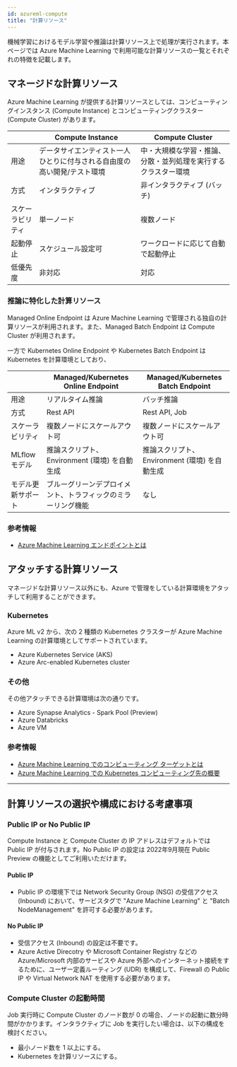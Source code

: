 ```yaml
---
id: azureml-compute
title: "計算リソース"
---
```


機械学習におけるモデル学習や推論は計算リソース上で処理が実行されます。本ページでは Azure Machine Learning で利用可能な計算リソースの一覧とそれぞれの特徴を記載します。


## マネージドな計算リソース

Azure Machine Learning が提供する計算リソースとしては、コンピューティングインスタンス (Compute Instance) とコンピューティングクラスター (Compute Cluster) があります。

|          |Compute Instance | Compute Cluster  |
|---------|---------|---------|
|用途|データサイエンティスト一人ひとりに付与される自由度の高い開発/テスト環境|中・大規模な学習・推論、分散・並列処理を実行するクラスター環境|
|方式|インタラクティブ|非インタラクティブ (バッチ)|
|スケーラビリティ|単一ノード|複数ノード|
|起動停止|スケジュール設定可|ワークロードに応じて自動で起動停止|
|低優先度|非対応|対応|

### 推論に特化した計算リソース

Managed Online Endpoint は Azure Machine Learning で管理される独自の計算リソースが利用されます。また、Managed Batch Endpoint は Compute Cluster が利用されます。

一方で Kubernetes Online Endpoint や Kubernetes Batch Endpoint は Kubernetes を計算環境としており、

|          |Managed/Kubernetes Online Endpoint |Managed/Kubernetes Batch Endpoint |
|---------|---------|---------|
|用途|リアルタイム推論|バッチ推論|
|方式|Rest API|Rest API, Job|
|スケーラビリティ|複数ノードにスケールアウト可|複数ノードにスケールアウト可|
|MLflow モデル| 推論スクリプト、Environment (環境) を自動生成  |  推論スクリプト、Environment (環境) を自動生成 
|モデル更新サポート|ブルーグリーンデプロイメント、トラフィックのミラーリング機能|なし|


### 参考情報
- [Azure Machine Learning エンドポイントとは](https://docs.microsoft.com/ja-JP/azure/machine-learning/concept-endpoints)


## アタッチする計算リソース

マネージドな計算リソース以外にも、Azure で管理をしている計算環境をアタッチして利用することができます。

### Kubernetes

Azure ML v2 から、次の 2 種類の Kubernetes クラスターが Azure Machine Learning の計算環境としてサポートされています。

- Azure Kubernetes Service (AKS)
- Azure Arc-enabled Kubernetes cluster

### その他

その他アタッチできる計算環境は次の通りです。

- Azure Synapse Analytics - Spark Pool (Preview)
- Azure Databricks
- Azure VM



### 参考情報
- [Azure Machine Learning でのコンピューティング ターゲットとは](https://docs.microsoft.com/ja-jp/azure/machine-learning/concept-compute-target)
- [Azure Machine Learning での Kubernetes コンピューティング先の概要](https://docs.microsoft.com/ja-JP/azure/machine-learning/how-to-attach-kubernetes-anywhere)


--- 

## 計算リソースの選択や構成における考慮事項

### Public IP or No Public IP

Compute Instance と Compute Cluster の IP アドレスはデフォルトでは Public IP が付与されます。No Public IP の設定は 2022年9月現在 Public Preview の機能としてご利用いただけます。

#### Public IP
- Public IP の環境下では Network Security Group (NSG) の受信アクセス (Inbound) において、サービスタグで "Azure Machine Learning" と "Batch NodeManagement" を許可する必要があります。


#### No Public IP
- 受信アクセス (Inbound) の設定は不要です。
- Azure Active Direcotry や Microsoft Container Registry などの Azure/Microsoft 内部のサービスや Azure 外部へのインターネット接続をするために、ユーザー定義ルーティング (UDR) を構成して、Firewall の Public IP や Virtual Network NAT を使用する必要があります。


### Compute Cluster の起動時間

Job 実行時に Compute Cluster のノード数が 0 の場合、ノードの起動に数分時間がかかります。インタラクティブに Job を実行したい場合は、以下の構成を検討ください。

- 最小ノード数を 1 以上にする。
- Kubernetes を計算リソースにする。